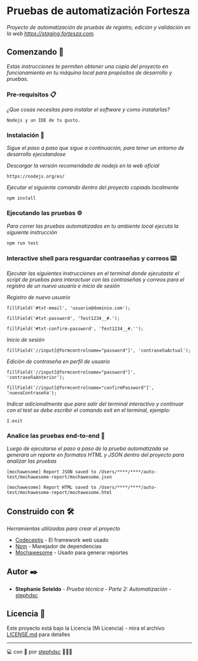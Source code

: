 # Pruebas de automatización Fortesza

_Proyecto de automatización de pruebas de registro, edición y validación en la web https://staging.fortesza.com._

## Comenzando 🚀

_Estas instrucciones te permiten obtener una copia del proyecto en funcionamiento en tu máquina local para propósitos de desarrollo y pruebas._

### Pre-requisitos 📋

_¿Que cosas necesitas para instalar el software y como instalarlas?_

```
Nodejs y un IDE de tu gusto.
```

### Instalación 🔧

_Sigue el paso a paso que sigue a continuación, para tener un entorno de desarrollo ejecutandose_

_Descargar la versión recomendada de nodejs en la web oficial_

```
https://nodejs.org/es/
```

_Ejecutar el siguiente comando dentro del proyecto copiado localmente_

```
npm install
```

### Ejecutando las pruebas ⚙️

_Para correr las pruebas automatizadas en tu ambiente local ejecuta la siguiente instrucción_

```
npm run test
```

### Interactive shell para resguardar contraseñas y correos ⌨️

_Ejecutar las siguientes instrucciones en el terminal donde ejecutaste el script de pruebas para interactuar con las contraseñas y correos para el registro de un nuevo usuario e inicio de sesión_

_Registro de nuevo usuario_

```
fillField('#txt-email', 'usuario@dominio.com');
```
```
fillField('#txt-password', ‘Test1234__#.');
```
```
fillField('#txt-confirm-password', 'Test1234__#.'');
```

_Inicio de sesión_

```
fillField('//input[@formcontrolname="password"]', 'contraseñaActual');
```

_Edición de contraseña en perfil de usuario_


```
fillField('//input[@formcontrolname="password"]', 'contraseñaAnterior');
```

```
fillField('//input[@formcontrolname="confirmPassword"]', 'nuevaContraseña');
```

_Indicar adicionalmente que para salir del terminal interactivo y continuar con el test se debe escribir el comando exit en el terminal, ejemplo:_

```
I.exit
```

### Analice las pruebas end-to-end 🔩

_Luego de ejecutarse el paso a paso de la prueba automatizada se generara un reporte en formatos HTML y JSON dentro del proyecto para analizar las pruebas_

```
[mochawesome] Report JSON saved to /Users/****/****/auto-test/mochawesome-report/mochawesome.json
```
```
[mochawesome] Report HTML saved to /Users/****/****/auto-test/mochawesome-report/mochawesome.html
```

## Construido con 🛠️

_Herramientas utilizadas para crear el proyecto_

* [Codeceptjs](https://codecept.io/puppeteer/) - El framework web usado
* [Npm](https://docs.npmjs.com/) - Manejador de dependencias
* [Mochawesome](https://www.npmjs.com/package/mochawesome/) - Usado para generar reportes

## Autor ✒️

* **Stephanie Soteldo** - *Prueba técnica - Parte 2: Automatización* - [stephdsc](https://github.com/stephdsc)

## Licencia 📄

Este proyecto está bajo la Licencia (Mi Licencia) - mira el archivo [LICENSE.md](LICENSE.md) para detalles

---
💻 con 💝 por [stephdsc](https://github.com/stephdsc) 👩🏻‍💻
